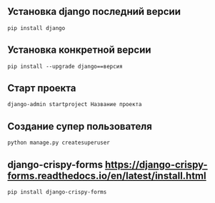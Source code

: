 ## Установка django последний версии
    pip install django

## Установка конкретной версии
    pip install --upgrade django==версия

## Старт проекта
    django-admin startproject Название проекта
    
## Создание супер пользователя
    python manage.py createsuperuser

## django-crispy-forms https://django-crispy-forms.readthedocs.io/en/latest/install.html
    pip install django-crispy-forms
